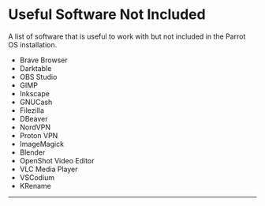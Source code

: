 # Useful Software Not Included

A list of software that is useful to work with but not included in the Parrot OS installation.

- Brave Browser
- Darktable
- OBS Studio
- GIMP
- Inkscape
- GNUCash
- Filezilla
- DBeaver
- NordVPN
- Proton VPN
- ImageMagick
- Blender
- OpenShot Video Editor
- VLC Media Player
- VSCodium
- KRename

___